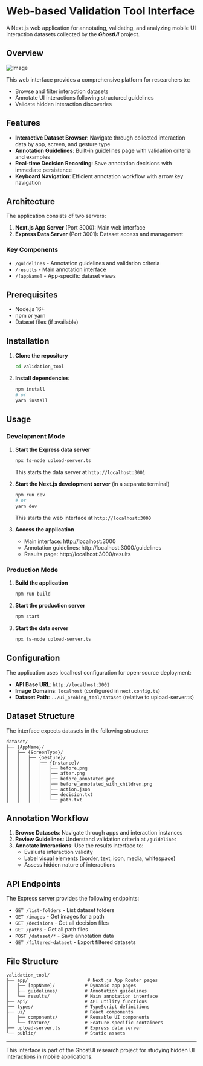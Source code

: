 # Web-based Validation Tool Interface

A Next.js web application for annotating, validating, and analyzing mobile UI interaction datasets collected by the ***GhostUI*** project.

## Overview
![Image](https://github.com/user-attachments/assets/72fc6699-17ff-4485-a3f3-ec631ecfd639)

This web interface provides a comprehensive platform for researchers to:
- Browse and filter interaction datasets
- Annotate UI interactions following structured guidelines
- Validate hidden interaction discoveries

## Features

- **Interactive Dataset Browser**: Navigate through collected interaction data by app, screen, and gesture type
- **Annotation Guidelines**: Built-in guidelines page with validation criteria and examples
- **Real-time Decision Recording**: Save annotation decisions with immediate persistence
- **Keyboard Navigation**: Efficient annotation workflow with arrow key navigation

## Architecture

The application consists of two servers:

1. **Next.js App Server** (Port 3000): Main web interface
2. **Express Data Server** (Port 3001): Dataset access and management

### Key Components

- `/guidelines` - Annotation guidelines and validation criteria
- `/results` - Main annotation interface
- `/[appName]` - App-specific dataset views

## Prerequisites

- Node.js 16+ 
- npm or yarn
- Dataset files (if available)

## Installation

1. **Clone the repository**
   ```bash
   cd validation_tool
   ```

2. **Install dependencies**
   ```bash
   npm install
   # or
   yarn install
   ```

## Usage

### Development Mode

1. **Start the Express data server**
   ```bash
   npx ts-node upload-server.ts
   ```
   This starts the data server at `http://localhost:3001`

2. **Start the Next.js development server** (in a separate terminal)
   ```bash
   npm run dev
   # or
   yarn dev
   ```
   This starts the web interface at `http://localhost:3000`

3. **Access the application**
   - Main interface: http://localhost:3000
   - Annotation guidelines: http://localhost:3000/guidelines
   - Results page: http://localhost:3000/results

### Production Mode

1. **Build the application**
   ```bash
   npm run build
   ```

2. **Start the production server**
   ```bash
   npm start
   ```

3. **Start the data server**
   ```bash
   npx ts-node upload-server.ts
   ```

## Configuration

The application uses localhost configuration for open-source deployment:

- **API Base URL**: `http://localhost:3001`
- **Image Domains**: `localhost` (configured in `next.config.ts`)
- **Dataset Path**: `../ui_probing_tool/dataset` (relative to upload-server.ts)

## Dataset Structure

The interface expects datasets in the following structure:

```
dataset/
├── {AppName}/
│   ├── {ScreenType}/
│   │   ├── {Gesture}/
│   │   │   ├── {Instance}/
│   │   │   │   ├── before.png
│   │   │   │   ├── after.png
│   │   │   │   ├── before_annotated.png
│   │   │   │   ├── before_annotated_with_children.png
│   │   │   │   ├── action.json
│   │   │   │   ├── decision.txt
│   │   │   │   └── path.txt
```

## Annotation Workflow

1. **Browse Datasets**: Navigate through apps and interaction instances
2. **Review Guidelines**: Understand validation criteria at `/guidelines`
3. **Annotate Interactions**: Use the results interface to:
   - Evaluate interaction validity
   - Label visual elements (border, text, icon, media, whitespace)
   - Assess hidden nature of interactions

## API Endpoints

The Express server provides the following endpoints:

- `GET /list-folders` - List dataset folders
- `GET /images` - Get images for a path
- `GET /decisions` - Get all decision files
- `GET /paths` - Get all path files  
- `POST /dataset/*` - Save annotation data
- `GET /filtered-dataset` - Export filtered datasets


## File Structure

```
validation_tool/
├── app/                      # Next.js App Router pages
│   ├── [appName]/           # Dynamic app pages
│   ├── guidelines/          # Annotation guidelines
│   └── results/             # Main annotation interface
├── api/                     # API utility functions
├── types/                   # TypeScript definitions
├── ui/                      # React components
│   ├── components/          # Reusable UI components
│   └── feature/             # Feature-specific containers
├── upload-server.ts         # Express data server
└── public/                  # Static assets
```
---

This interface is part of the GhostUI research project for studying hidden UI interactions in mobile applications.